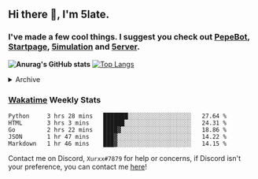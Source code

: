 ## Hi there 👋, I'm 5late.
### I've made a few cool things. I suggest you check out [PepeBot](https://github.com/5late/Pepe-Bot), [Startpage](https://github.com/5late/startpage), [5imulation](https://github.com/5late/5imulation) and [5erver](https://github.com/5late/5erver). 

**![Anurag's GitHub stats](https://github-readme-stats.vercel.app/api?username=5late&count_private=true&show_icons=true&theme=tokyonight)**
[![Top Langs](https://github-readme-stats.vercel.app/api/top-langs/?username=5late&theme=ayu-mirage)](https://github.com/anuraghazra/github-readme-stats)

<details>
<summary>Archive</summary>
    
#### [API-Backend](https://github.com/5late/API-Backend)
- Used in xdHacks Mini To Hackathon July 2021 (not maintained)
#### [Yoinkbot](https://github.com/5late/Yoinkbot)
- Archived Discord bot with dozens of fun commands (not maintained)
#### [Startpage](https://github.com/5late/Startpage)
- Fresh and clean dark themed startpage including to-do links, hyperlinks, date and time, and a personal greeting message (partially maintained)

</details>

### [Wakatime](https://wakatime.com/@5late) Weekly Stats

<!--START_SECTION:waka-->
```text
Python     3 hrs 28 mins   ███████░░░░░░░░░░░░░░░░░░   27.64 % 
HTML       3 hrs 3 mins    ██████░░░░░░░░░░░░░░░░░░░   24.31 % 
Go         2 hrs 22 mins   ████▓░░░░░░░░░░░░░░░░░░░░   18.86 % 
JSON       1 hr 47 mins    ███▓░░░░░░░░░░░░░░░░░░░░░   14.22 % 
Markdown   1 hr 46 mins    ███▓░░░░░░░░░░░░░░░░░░░░░   14.15 % 
```
<!--END_SECTION:waka-->

Contact me on Discord, ``Xurxx#7879`` for help or concerns, if Discord isn't your preference, you can contact me [here](https://github.com/5late/5late/issues)!
